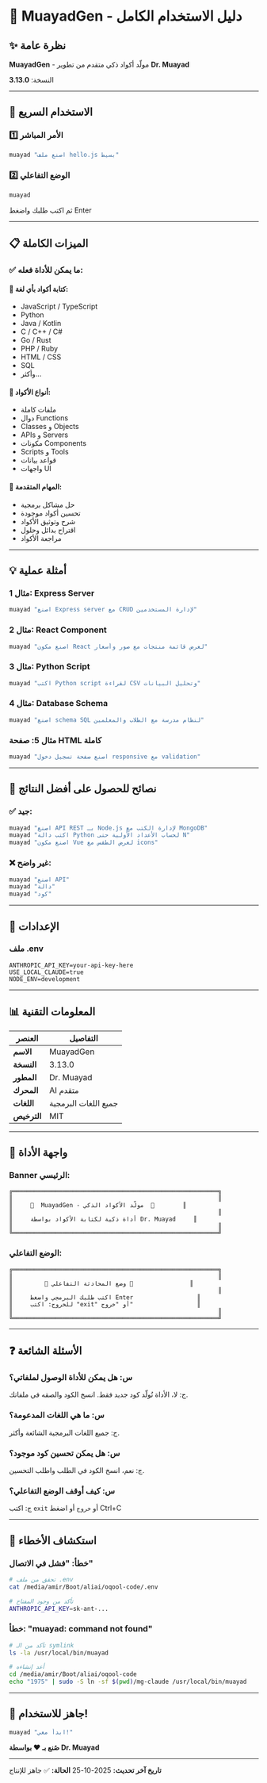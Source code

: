 # 🧠 MuayadGen - دليل الاستخدام الكامل

## ✨ نظرة عامة

**MuayadGen** - مولّد أكواد ذكي متقدم من تطوير **Dr. Muayad**

النسخة: **3.13.0**

---

## 🚀 الاستخدام السريع

### 1️⃣ الأمر المباشر
```bash
muayad "اصنع ملف hello.js بسيط"
```

### 2️⃣ الوضع التفاعلي
```bash
muayad
```
ثم اكتب طلبك واضغط Enter

---

## 📋 الميزات الكاملة

### ✅ ما يمكن للأداة فعله:

#### 🔹 كتابة أكواد بأي لغة:
- JavaScript / TypeScript
- Python
- Java / Kotlin
- C / C++ / C#
- Go / Rust
- PHP / Ruby
- HTML / CSS
- SQL
- وأكثر...

#### 🔹 أنواع الأكواد:
- ملفات كاملة
- دوال Functions
- Classes و Objects
- APIs و Servers
- مكونات Components
- Scripts و Tools
- قواعد بيانات
- واجهات UI

#### 🔹 المهام المتقدمة:
- حل مشاكل برمجية
- تحسين أكواد موجودة
- شرح وتوثيق الأكواد
- اقتراح بدائل وحلول
- مراجعة الأكواد

---

## 💡 أمثلة عملية

### مثال 1: Express Server
```bash
muayad "اصنع Express server مع CRUD لإدارة المستخدمين"
```

### مثال 2: React Component
```bash
muayad "اصنع مكون React لعرض قائمة منتجات مع صور وأسعار"
```

### مثال 3: Python Script
```bash
muayad "اكتب Python script لقراءة CSV وتحليل البيانات"
```

### مثال 4: Database Schema
```bash
muayad "اصنع schema SQL لنظام مدرسة مع الطلاب والمعلمين"
```

### مثال 5: صفحة HTML كاملة
```bash
muayad "اصنع صفحة تسجيل دخول responsive مع validation"
```

---

## 🎯 نصائح للحصول على أفضل النتائج

### ✅ جيد:
```bash
muayad "اصنع API REST بـ Node.js لإدارة الكتب مع MongoDB"
muayad "اكتب دالة Python لحساب الأعداد الأولية حتى N"
muayad "اصنع مكون Vue لعرض الطقس مع icons"
```

### ❌ غير واضح:
```bash
muayad "اصنع API"
muayad "دالة"
muayad "كود"
```

---

## 🔧 الإعدادات

### ملف .env
```env
ANTHROPIC_API_KEY=your-api-key-here
USE_LOCAL_CLAUDE=true
NODE_ENV=development
```

---

## 📊 المعلومات التقنية

| العنصر | التفاصيل |
|--------|----------|
| **الاسم** | MuayadGen |
| **النسخة** | 3.13.0 |
| **المطور** | Dr. Muayad |
| **المحرك** | AI متقدم |
| **اللغات** | جميع اللغات البرمجية |
| **الترخيص** | MIT |

---

## 🎨 واجهة الأداة

### Banner الرئيسي:
```
╔══════════════════════════════════════════════════════════╗
║                                                          ║
║     🧠  MuayadGen - مولّد الأكواد الذكي  🚀        ║
║                                                          ║
║     أداة ذكية لكتابة الأكواد بواسطة Dr. Muayad     ║
║                                                          ║
╚══════════════════════════════════════════════════════════╝
```

### الوضع التفاعلي:
```
╔══════════════════════════════════════════════════════════╗
║                                                          ║
║         💬 وضع المحادثة التفاعلي 💬                ║
║                                                          ║
║     اكتب طلبك البرمجي واضغط Enter                  ║
║     للخروج: اكتب "exit" أو "خروج"                  ║
║                                                          ║
╚══════════════════════════════════════════════════════════╝
```

---

## ❓ الأسئلة الشائعة

### س: هل يمكن للأداة الوصول لملفاتي؟
ج: لا، الأداة تُولّد كود جديد فقط. انسخ الكود والصقه في ملفاتك.

### س: ما هي اللغات المدعومة؟
ج: جميع اللغات البرمجية الشائعة وأكثر.

### س: هل يمكن تحسين كود موجود؟
ج: نعم، انسخ الكود في الطلب واطلب التحسين.

### س: كيف أوقف الوضع التفاعلي؟
ج: اكتب `exit` أو `خروج` أو اضغط Ctrl+C

---

## 🚨 استكشاف الأخطاء

### خطأ: "فشل في الاتصال"
```bash
# تحقق من ملف .env
cat /media/amir/Boot/aliai/oqool-code/.env

# تأكد من وجود المفتاح
ANTHROPIC_API_KEY=sk-ant-...
```

### خطأ: "muayad: command not found"
```bash
# تأكد من الـ symlink
ls -la /usr/local/bin/muayad

# أعد إنشاءه
cd /media/amir/Boot/aliai/oqool-code
echo "1975" | sudo -S ln -sf $(pwd)/mg-claude /usr/local/bin/muayad
```

---

## 🎉 جاهز للاستخدام!

```bash
muayad "ابدأ معي!"
```

**صُنع بـ ❤️ بواسطة Dr. Muayad**

---

**تاريخ آخر تحديث:** 2025-10-25
**الحالة:** ✅ جاهز للإنتاج
